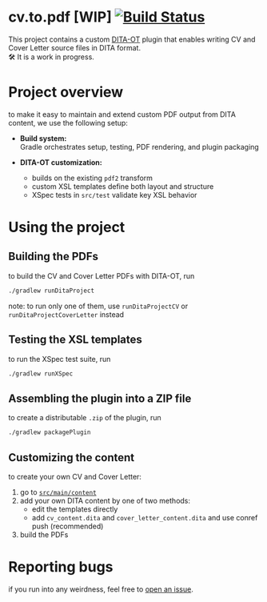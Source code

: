 # cv.to.pdf [WIP] [![Build Status](https://github.com/thendarion/dita-cv-to-pdf/actions/workflows/gradle.yml/badge.svg)](https://github.com/thendarion/dita-cv-to-pdf/actions/workflows/gradle.yml)

This project contains a custom [DITA-OT](https://www.dita-ot.org/) plugin that enables writing CV and Cover Letter source files in DITA format.  
🛠️ It is a work in progress.

# Project overview
to make it easy to maintain and extend custom PDF output from DITA content, we use the following setup:

- **Build system:**  
  Gradle orchestrates setup, testing, PDF rendering, and plugin packaging

- **DITA-OT customization:**
  - builds on the existing `pdf2` transform
  - custom XSL templates define both layout and structure
  - XSpec tests in `src/test` validate key XSL behavior

# Using the project

## Building the PDFs
to build the CV and Cover Letter PDFs with DITA-OT, run
```bash
./gradlew runDitaProject
```
note: to run only one of them, use `runDitaProjectCV` or `runDitaProjectCoverLetter` instead

## Testing the XSL templates
to run the XSpec test suite, run
```bash
./gradlew runXSpec
```

## Assembling the plugin into a ZIP file
to create a distributable `.zip` of the plugin, run
```bash
./gradlew packagePlugin
```

## Customizing the content
to create your own CV and Cover Letter:
1. go to [`src/main/content`](src/main/content)
1. add your own DITA content by one of two methods:
    * edit the templates directly
    * add `cv_content.dita` and `cover_letter_content.dita` and use conref push (recommended)
1. build the PDFs

# Reporting bugs
if you run into any weirdness, feel free to [open an issue](https://github.com/thendarion/dita-cv-to-pdf/issues).